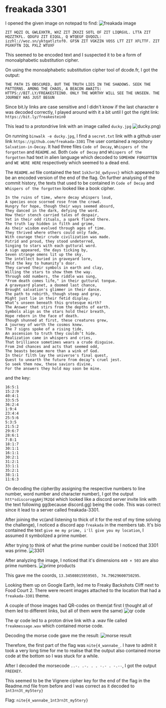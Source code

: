 # freakada 3301

I opened the given image on notepad to find:
![freakada image](https://imgur.com/a/wVxpXgF)

`ZIT HQZI OL GWLEXKTR, WXZ ZIT ZKXZI SOTL OF ZIT LIQRGVL. LTTA ZIT HQZZTKFL. QDGFU ZIT EIQGL, Q WTQEGF QVQOZL: izzhl://woz.sn/yktqatlztof0. GFSN ZIT VGKZIN VOSS LTT ZIT XFLTTF. ZIT PGXKFTN IQL PXLZ WTUXF`

This seemed to be encoded text and I suspected it to be a form of monoalphabetic substitution cipher.

On using the monoalphabetic substitution cipher tool of dcode.fr, I got the output:
```
THE PATH IS OBSCURED, BUT THE TRUTH LIES IN THE SHADOWS. SEEK THE PATTERNS. AMONG THE CHAOS, A BEACON AWAITS: HTTPS://BIT.LY/FREAKESTEIN0. ONLY THE WORTHY WILL SEE THE UNSEEN. THE JOURNEY HAS JUST BEGUN
```

Since bit.ly links are case sensitive and I didn't know if the last character `0` was decoded correctly, I played around with it a bit until I got the right link: `https://bit.ly/freakestein0`

This lead to a protondrive link with an image called `ducky.jpg`
![ducky.png](https://imgur.com/a/s75i0iC))

On running `binwalk -e ducky.jpg`, I find a `secret.txt` link with a github user link `https://github.com/freakada-3301`
The user contained a repository `Salvation-in-Decay`. It had three files `Code of Decay`, `Whispers of the forgotten` and `README.md`. Both `Code of Decay` and `Whispers of the forgotten` had text in alien language which decoded to `SOMEHOW FORGOTTEN` and `WE WERE HERE` respectively which seemed to a dead end.

The `README.md` file contained the text `1sk3vr3d_qw5yvvc}` which appeared to be an encoded version of the end of the flag.
On further analysing of the commit history, the texts that used to be contained in `Code of Decay` and `Whispers of the forgotten` looked like a book cipher.
```
In the ruins of time, where decay whispers loud,
A species once scorned rose from the crowd.
Hungry for hope, though their ways seemed absurd,
They danced in the dark, defying the word.
How their stench carried tales of despair,
Yet in their odd rituals, a spark flared there.
The truth lay hidden in filth and grime,
As their wisdom evolved through ages of time.
They thrived where others could only fade,
With courage their crude civilization was made.
Putrid and proud, they stood undeterred,
Singing to stars with each guttural word.
A sign appeared, the days ticking by,
Seven strange omens lit up the sky.
The intellect buried in graveyard lore,
Held the key to humanity’s door.
They carved their symbols in earth and clay,
Willing the stars to show them the way.
Through odd numbers, the riddle was sung,
"From death comes life," in their guttural tongue.
A graveyard planet, a doomed last chance,
Brought salvation's glimmer in their dance.
The path to rebirth, though steep and gray,
Might just lie in their fetid display.
What’s unseen beneath this grotesque mirth?
The Answer that stirs from the depths of earth.
Symbols align as the stars hold their breath,
Hope reborn in the face of death.
Though shunned at first, these creatures grew,
A journey of worth the cosmos knew.
The 7 signs spoke of a rising tide,
An ascension to truth they couldn’t hide.
Realization came in whispers and cries,
That brilliance sometimes wears a crude disguise.
From 2nd chances and acts that seemed odd,
The beasts became more than a wink of God.
In their filth lay the universe's final quest,
Quest to unearth the future from decay’s cruel jest.
So seek them now, these saviors divine,
For the answers they hold may soon be mine.
```
and the key:
```
16:5:1
15:2:9
40:4:1
33:5:5
36:2:4
1:9:4 
23:4:4
25:5:6
5:3:5 
21:5:2
29:6:7
28:6:1
7:8:1 
18:1:7
30:1:1
16:1:1
30:2:1
31:2:1
33:1:1
35:2:1
38:1:1
11:6:3
```

On decoding the cipher(by assigning the respective numbers to line number, word number and character number), I got the output `htt*sdiscoroggAHj7R2Qd` which looked like a discord server invite link with the text following gg(because discord.gg) being the code. This was correct since it lead to a server called freakada-3301.

After joining the vc(and listening to thick of it for the rest of my time solving the challenge), I noticed a discord app `freakada` in the members tab.
It's bio contained the text `give me my prime, i'll give you my location`, I assumed it symbolized a prime number.

After trying to think of what the prime number could be I noticed that 3301 was prime.
![3301](https://imgur.com/a/6ot7gSz)

After analyzing the image, I noticed that it's dimensions `449 × 503` are also prime numbers. 
![prime products](https://imgur.com/a/zGTfE2C)

This gave me the coords, `13.34508015959565, 74.79629600750295`.

Looking them up on Google Earth, led me to Freaky Backshots Cliff next to Food Court 2. There were recent images attached to the location that had a `freakada-3301` theme.

A couple of those images had QR-codes on them(at first I thought all of them led to different links, but all of them were the same)
![qr code](https://imgur.com/a/ERUO2L7)

The qr code led to a proton drive link with a .wav file called `freakmessage.wav` which contained morse code.

Decoding the morse code gave me the result:
![morse result](https://imgur.com/a/DWwqbSm)

Therefore, the first part of the flag was `nite{4_wannabe_`. I have to admit it took a very long time for me to realise that the output also contained morse code at the bottom so I was stuck for a while. 

After I decoded the morsecode `..-. .-. . . -.- . -.--`, I got the output `FREEKEY`.

This seemed to be the Vignere cipher key for the end of the flag in the Readme.md file from before and I was correct as it decoded to `1nt3rn3t_my5tery}`

Flag: `nite{4_wannabe_1nt3rn3t_my5tery}`